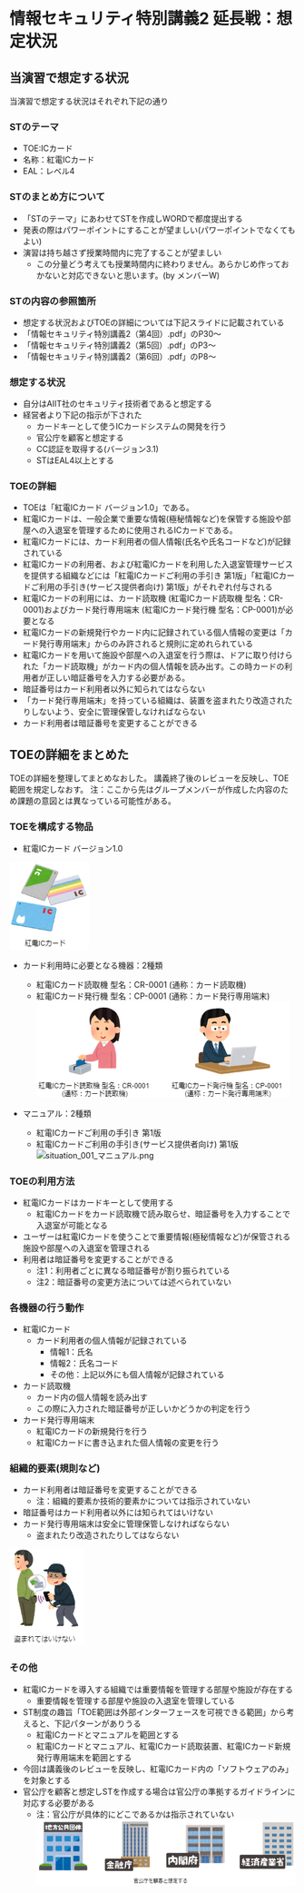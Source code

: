 # 情報セキュリティ特別講義2 延長戦：想定状況
## 当演習で想定する状況
当演習で想定する状況はそれぞれ下記の通り

### STのテーマ
- TOE:ICカード
- 名称：紅電ICカード
- EAL：レベル4

### STのまとめ方について
- 「STのテーマ」にあわせてSTを作成しWORDで都度提出する
- 発表の際はパワーポイントにすることが望ましい(パワーポイントでなくてもよい)
- 演習は持ち越さず授業時間内に完了することが望ましい
  - この分量どう考えても授業時間内に終わりません。あらかじめ作っておかないと対応できないと思います。(by メンバーW)

### STの内容の参照箇所
- 想定する状況およびTOEの詳細については下記スライドに記載されている
- 「情報セキュリティ特別講義2（第4回）.pdf」のP30～
- 「情報セキュリティ特別講義2（第5回）.pdf」のP3～
- 「情報セキュリティ特別講義2（第6回）.pdf」のP8～

### 想定する状況
- 自分はAIIT社のセキュリティ技術者であると想定する
- 経営者より下記の指示が下された
  - カードキーとして使うICカードシステムの開発を行う
  - 官公庁を顧客と想定する
  - CC認証を取得する(バージョン3.1)
  - STはEAL4以上とする

### TOEの詳細
- TOEは「紅電ICカード バージョン1.0」である。
- 紅電ICカードは、一般企業で重要な情報(極秘情報など)を保管する施設や部屋への入退室を管理するために使用されるICカードである。
- 紅電ICカードには、カード利用者の個人情報(氏名や氏名コードなど)が記録されている
- 紅電ICカードの利用者、および紅電ICカードを利用した入退室管理サービスを提供する組織などには「紅電ICカードご利用の手引き 第1版」「紅電ICカードご利用の手引き(サービス提供者向け) 第1版」がそれぞれ付与される
- 紅電ICカードの利用には、カード読取機 (紅電ICカード読取機 型名：CR-0001)およびカード発行専用端末 (紅電ICカード発行機 型名：CP-0001)が必要となる
- 紅電ICカードの新規発行やカード内に記録されている個人情報の変更は「カード発行専用端末」からのみ許されると規則に定めれられている
- 紅電ICカードを用いて施設や部屋への入退室を行う際は、ドアに取り付けられた「カード読取機」がカード内の個人情報を読み出す。この時カードの利用者が正しい暗証番号を入力する必要がある。
- 暗証番号はカード利用者以外に知られてはならない
- 「カード発行専用端末」を持っている組織は、装置を盗まれたり改造されたりしないよう、安全に管理保管しなければならない
- カード利用者は暗証番号を変更することができる

## TOEの詳細をまとめた
TOEの詳細を整理してまとめなおした。
講義終了後のレビューを反映し、TOE範囲を規定しなおす。
注：ここから先はグループメンバーが作成した内容のため課題の意図とは異なっている可能性がある。  
  
### TOEを構成する物品
- 紅電ICカード バージョン1.0

![situation_003_ICカード.png](https://github.com/a1852rw/aiit_006_secspecial_02/blob/master/003_%E3%82%B0%E3%83%AB%E3%83%BC%E3%83%97%E6%BC%94%E7%BF%92%E5%BB%B6%E9%95%B7%E6%88%A6/001_%E7%94%BB%E5%83%8F%E7%BD%AE%E3%81%8D%E5%A0%B4/situation_003_IC%E3%82%AB%E3%83%BC%E3%83%89.png)

- カード利用時に必要となる機器：2種類
  - 紅電ICカード読取機 型名：CR-0001 (通称：カード読取機)
  - 紅電ICカード発行機 型名：CP-0001 (通称：カード発行専用端末)
![situation_002_周辺機器.png](https://github.com/a1852rw/aiit_006_secspecial_02/blob/master/003_%E3%82%B0%E3%83%AB%E3%83%BC%E3%83%97%E6%BC%94%E7%BF%92%E5%BB%B6%E9%95%B7%E6%88%A6/001_%E7%94%BB%E5%83%8F%E7%BD%AE%E3%81%8D%E5%A0%B4/situation_002_%E5%91%A8%E8%BE%BA%E6%A9%9F%E5%99%A8.png)

- マニュアル：2種類
  - 紅電ICカードご利用の手引き 第1版
  - 紅電ICカードご利用の手引き(サービス提供者向け) 第1版
![situation_001_マニュアル.png](hhttps://github.com/a1852rw/aiit_006_secspecial_02/blob/master/003_%E3%82%B0%E3%83%AB%E3%83%BC%E3%83%97%E6%BC%94%E7%BF%92%E5%BB%B6%E9%95%B7%E6%88%A6/001_%E7%94%BB%E5%83%8F%E7%BD%AE%E3%81%8D%E5%A0%B4/situation_001_%E3%83%9E%E3%83%8B%E3%83%A5%E3%82%A2%E3%83%AB.png)
  

### TOEの利用方法
- 紅電ICカードはカードキーとして使用する
  - 紅電ICカードをカード読取機で読み取らせ、暗証番号を入力することで入退室が可能となる
- ユーザーは紅電ICカードを使うことで重要情報(極秘情報など)が保管される施設や部屋への入退室を管理される
- 利用者は暗証番号を変更することができる
  - 注1：利用者ごとに異なる暗証番号が割り振られている
  - 注2：暗証番号の変更方法については述べられていない

### 各機器の行う動作
- 紅電ICカード
  - カード利用者の個人情報が記録されている
    - 情報1：氏名
    - 情報2：氏名コード
    - その他：上記以外にも個人情報が記録されている
- カード読取機
  - カード内の個人情報を読み出す
  - この際に入力された暗証番号が正しいかどうかの判定を行う
- カード発行専用端末
  - 紅電ICカードの新規発行を行う
  - 紅電ICカードに書き込まれた個人情報の変更を行う

### 組織的要素(規則など)
- カード利用者は暗証番号を変更することができる
  - 注：組織的要素か技術的要素かについては指示されていない
- 暗証番号はカード利用者以外には知られてはいけない
- カード発行専用端末は安全に管理保管しなければならない
  - 盗まれたり改造されたりしてはならない

![situation_004_盗まれてはいけない.png](https://github.com/a1852rw/aiit_006_secspecial_02/blob/master/003_%E3%82%B0%E3%83%AB%E3%83%BC%E3%83%97%E6%BC%94%E7%BF%92%E5%BB%B6%E9%95%B7%E6%88%A6/001_%E7%94%BB%E5%83%8F%E7%BD%AE%E3%81%8D%E5%A0%B4/situation_004_%E7%9B%97%E3%81%BE%E3%82%8C%E3%81%A6%E3%81%AF%E3%81%84%E3%81%91%E3%81%AA%E3%81%84.png)
  
### その他
- 紅電ICカードを導入する組織では重要情報を管理する部屋や施設が存在する
  - 重要情報を管理する部屋や施設の入退室を管理している
- ST制度の趣旨「TOE範囲は外部インターフェースを可視できる範囲」から考えると、下記パターンがありうる
    - 紅電ICカードとマニュアルを範囲とする
    - 紅電ICカードとマニュアル、紅電ICカード読取装置、紅電ICカード新規発行専用端末を範囲とする
- 今回は講義後のレビューを反映し、紅電ICカード内の「ソフトウェアのみ」を対象とする
- 官公庁を顧客と想定しSTを作成する場合は官公庁の準拠するガイドラインに対応する必要がある
  - 注：官公庁が具体的にどこであるかは指示されていない
![situation_005_官公庁が顧客.png](https://github.com/a1852rw/aiit_006_secspecial_02/blob/master/003_%E3%82%B0%E3%83%AB%E3%83%BC%E3%83%97%E6%BC%94%E7%BF%92%E5%BB%B6%E9%95%B7%E6%88%A6/001_%E7%94%BB%E5%83%8F%E7%BD%AE%E3%81%8D%E5%A0%B4/situation_005_%E5%AE%98%E5%85%AC%E5%BA%81%E3%81%8C%E9%A1%A7%E5%AE%A2.png)
